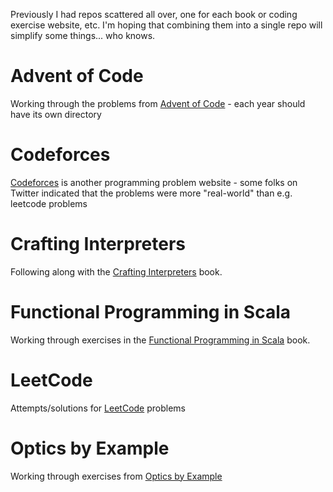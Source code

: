 Previously I had repos scattered all over, one for each book or coding exercise website, etc. I'm hoping that combining them into a single repo will simplify some things... who knows.

# Advent of Code
Working through the problems from [Advent of Code](https://adventofcode.com/) - each year should have its own directory

# Codeforces
[Codeforces](https://codeforces.com) is another programming problem website - some folks on Twitter
indicated that the problems were more "real-world" than e.g. leetcode problems


# Crafting Interpreters
Following along with the [Crafting Interpreters](https://craftinginterpreters.com/) book.

# Functional Programming in Scala
Working through exercises in the [Functional Programming in Scala](https://www.manning.com/books/functional-programming-in-scala) book.

# LeetCode
Attempts/solutions for [LeetCode](https://leetcode.com/) problems

# Optics by Example
Working through exercises from [Optics by Example](https://leanpub.com/optics-by-example)
